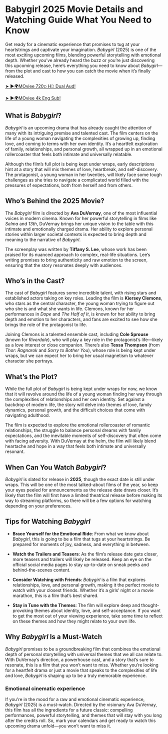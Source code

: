 # Babygirl 2025 Movie Details and Watching Guide What You Need to Know

Get ready for a cinematic experience that promises to tug at your heartstrings and captivate your imagination. *Babygirl* (2025) is one of the most exciting upcoming films, blending powerful storytelling with emotional depth. Whether you’ve already heard the buzz or you’re just discovering this upcoming release, here’s everything you need to know about *Babygirl*—from the plot and cast to how you can catch the movie when it’s finally released.


[➤ ►🌍MOviee 720𝚙 H𝙳 Dual Aud!](https://cinematmx.blogspot.com/2025/01/me27c1git.html)

[➤ ►🌍MOviee 4k Eng Sub!](https://cinematmx.blogspot.com/2025/01/me27c1git.html)


## What is *Babygirl*?

*Babygirl* is an upcoming drama that has already caught the attention of many with its intriguing premise and talented cast. The film centers on the life of a young woman navigating the complexities of growing up, finding love, and coming to terms with her own identity. It’s a heartfelt exploration of family, relationships, and personal growth, all wrapped up in an emotional rollercoaster that feels both intimate and universally relatable.

Although the film’s full plot is being kept under wraps, early descriptions hint at a story that will mix themes of love, heartbreak, and self-discovery. The protagonist, a young woman in her twenties, will likely face some tough challenges as she tries to navigate a complicated world filled with the pressures of expectations, both from herself and from others.

## Who’s Behind the 2025 Movie?


The *Babygirl* film is directed by **Ava DuVernay**, one of the most influential voices in modern cinema. Known for her powerful storytelling in films like *Selma* and *13th*, DuVernay brings her unique vision to the table with this intimate and emotionally charged drama. Her ability to explore personal stories within larger societal contexts is expected to bring depth and meaning to the narrative of *Babygirl*.

The screenplay was written by **Tiffany S. Lee**, whose work has been praised for its nuanced approach to complex, real-life situations. Lee’s writing promises to bring authenticity and raw emotion to the screen, ensuring that the story resonates deeply with audiences.

## Who’s in the Cast?

The cast of *Babygirl* features some incredible talent, with rising stars and established actors taking on key roles. Leading the film is **Kiersey Clemons**, who stars as the central character, the young woman trying to figure out who she is and what she wants in life. Clemons, known for her performances in *Dope* and *The Half of It*, is known for her ability to bring depth and emotion to her characters, and fans are excited to see how she brings the role of the protagonist to life.

Joining Clemons is a talented ensemble cast, including **Cole Sprouse** (known for *Riverdale*), who will play a key role in the protagonist’s life—likely as a love interest or close companion. There’s also **Tessa Thompson** (from *Thor: Ragnarok* and *Sorry to Bother You*), whose role is being kept under wraps, but we can expect her to bring her usual magnetism to whatever character she portrays.

## What’s the Plot?

While the full plot of *Babygirl* is being kept under wraps for now, we know that it will revolve around the life of a young woman finding her way through the complexities of relationships and her own identity. Set against a backdrop of modern life, the story will delve into themes of love, family dynamics, personal growth, and the difficult choices that come with navigating adulthood.

The film is expected to explore the emotional rollercoaster of romantic relationships, the struggle to balance personal dreams with family expectations, and the inevitable moments of self-discovery that often come with facing adversity. With DuVernay at the helm, the film will likely blend heartache and hope in a way that feels both intimate and universally resonant.

## When Can You Watch *Babygirl*?

*Babygirl* is slated for release in **2025**, though the exact date is still under wraps. This will be one of the most talked-about films of the year, so keep your eyes peeled for announcements as the release date draws closer. It’s likely that the film will first have a limited theatrical release before making its way to streaming platforms, so there will be a few options for watching depending on your preferences.

## Tips for Watching *Babygirl*

- **Brace Yourself for the Emotional Ride**: From what we know about *Babygirl*, this is going to be a film that tugs at your heartstrings. Be prepared for moments of joy, sadness, and everything in between.
  
- **Watch the Trailers and Teasers**: As the film’s release date gets closer, more teasers and trailers will likely be released. Keep an eye on the official social media pages to stay up-to-date on sneak peeks and behind-the-scenes content.

- **Consider Watching with Friends**: *Babygirl* is a film that explores relationships, love, and personal growth, making it the perfect movie to watch with your closest friends. Whether it’s a girls’ night or a movie marathon, this is a film that’s best shared.

- **Stay in Tune with the Themes**: The film will explore deep and thought-provoking themes about identity, love, and self-acceptance. If you want to get the most out of your viewing experience, take some time to reflect on these themes and how they might relate to your own life.

## Why *Babygirl* Is a Must-Watch

*Babygirl* promises to be a groundbreaking film that combines the emotional depth of personal storytelling with universal themes that we all can relate to. With DuVernay’s direction, a powerhouse cast, and a story that’s sure to resonate, this is a film that you won’t want to miss. Whether you’re looking for a heartfelt drama or just a movie that speaks to the complexities of life and love, *Babygirl* is shaping up to be a truly memorable experience.

### Emotional cinematic experience

If you're in the mood for a raw and emotional cinematic experience, *Babygirl* (2025) is a must-watch. Directed by the visionary Ava DuVernay, this film has all the ingredients for a future classic: compelling performances, powerful storytelling, and themes that will stay with you long after the credits roll. So, mark your calendars and get ready to watch this upcoming drama unfold—you won’t want to miss it.
